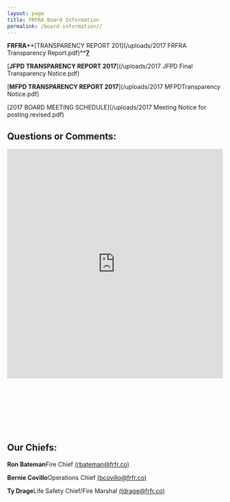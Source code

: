 ```yaml
---
layout: page
title: FRFRA Board Information
permalink: /board-information//
---
```



**FRFRA****[TRANSPARENCY REPORT 201](/uploads/2017 FRFRA Transparency Report.pdf)**[**7**](__notset__)

[**JFPD TRANSPARENCY REPORT 2017**](/uploads/2017 JFPD Final Transparency Notice.pdf)

[**MFPD TRANSPARENCY REPORT 2017**](/uploads/2017 MFPDTransparency Notice.pdf)

[2017 BOARD MEETING SCHEDULE](/uploads/2017 Meeting Notice for posting.revised.pdf)

## Questions or Comments:

<div id="wufoo-z6pl7to0reuswt"><iframe id="wufooFormz6pl7to0reuswt" class="wufoo-form-container" height="535" allowtransparency="true" frameborder="0" scrolling="no" style="width:100%;border:none" src="https://frfr.wufoo.com/embed/z6pl7to0reuswt/def/embedKey=z6pl7to0reuswt876478&amp;entsource=&amp;referrer=&amp;header=hide">&amp;amp;amp;amp;amp;amp;amp;amp;amp;amp;amp;amp;amp;amp;amp;amp;amp;amp;amp;amp;amp;amp;amp;lt;a href="https://frfr.wufoo.com/forms/z6pl7to0reuswt/" title="html form"&amp;amp;amp;amp;amp;amp;amp;amp;amp;amp;amp;amp;amp;amp;amp;amp;amp;amp;amp;amp;amp;amp;amp;gt;Fill out my Wufoo form!&amp;amp;amp;amp;amp;amp;amp;amp;amp;amp;amp;amp;amp;amp;amp;amp;amp;amp;amp;amp;amp;amp;amp;lt;/a&amp;amp;amp;amp;amp;amp;amp;amp;amp;amp;amp;amp;amp;amp;amp;amp;amp;amp;amp;amp;amp;amp;amp;gt;</iframe></div>

<script type="text/javascript">var z6pl7to0reuswt;(function(d, t) {
var s = d.createElement(t), options = {
'userName':'frfr',
'formHash':'z6pl7to0reuswt',
'autoResize':true,
'height':'577',
'async':true,
'host':'wufoo.com',
'header':'hide',
'ssl':true};
s.src = ('https:' == d.location.protocol ? 'https://' : 'http://') + 'www.wufoo.com/scripts/embed/form.js';
s.onload = s.onreadystatechange = function() {
var rs = this.readyState; if (rs) if (rs != 'complete') if (rs != 'loaded') return;
try { z6pl7to0reuswt = new WufooForm();z6pl7to0reuswt.initialize(options);z6pl7to0reuswt.display(); } catch (e) {}};
var scr = d.getElementsByTagName(t)[0], par = scr.parentNode; par.insertBefore(s, scr);
})(document, 'script');</script>

## &nbsp;

<div class="clearfix stations" itemscope=""><p itemprop="name">&nbsp;</p></div>

<div class="clearfix stations" itemscope=""><p itemprop="name">&nbsp;</p></div>

## Our Chiefs:

**Ron Bateman**Fire Chief [(rbateman@frfr.co)](mailto:rbateman@frfr.co)

**Bernie Covillo**Operations Chief [(bcovillo@frfr.co)](mailto:bcovillo@frfr.co)

**Ty Drage**Life Safety Chief/Fire Marshal [(tdrage@frfr.co)](javascript:void(location.href='mailto:'+String.fromCharCode(116,100,114,97,103,101,64,102,114,102,114,46,99,111)))
